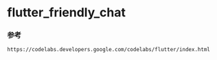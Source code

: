 # flutter_friendly_chat

### 参考
```
https://codelabs.developers.google.com/codelabs/flutter/index.html
``` 